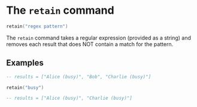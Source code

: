 # The `retain` command

```lua
retain("regex pattern")
```

The `retain` command takes a regular expression (provided as a string) and removes each
result that does NOT contain a match for the pattern.

## Examples

<!-- test {
    "input": "Alice (busy)\nBob\nCharlie (busy)\n",
    "preamble": "template: get-and-split-by-newline",
    "output": ["Alice (busy)", "Charlie (busy)"]
} -->
```lua
-- results = ["Alice (busy)", "Bob", "Charlie (busy)"]

retain("busy")

-- results = ["Alice (busy)", "Charlie (busy)"]
```
